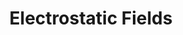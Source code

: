 ---
layout: post
title: Electrostatic Fields
external: [[apple, 'http://itunes.apple.com/us/app/electrostatic-fields/id615911599?mt=8']]
short: efields 
banner-position: .2
team: 1
specs: [
[code, ['Objective-C++', 'OpenGL ES']]
]

header: ["It all started as a shortcut to a tedious physics lab.", "And it turned into a self-directed introduction to computer graphics optimization."]
---